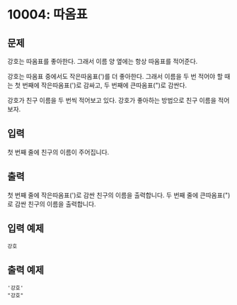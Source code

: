 # 10004: 따옴표

## 문제

강호는 따옴표를 좋아한다. 그래서 이름 양 옆에는 항상 따옴표를 적어준다.

강호는 따옴표 중에서도 작은따옴표(')를 더 좋아한다. 그래서 이름을 두 번 적어야 할 때는 첫 번째에 작은따옴표(')로 감싸고, 두 번째에 큰따옴표(")로 감싼다.

강호가 친구 이름을 두 번씩 적어보고 있다. 강호가 좋아하는 방법으로 친구 이름을 적어보자.

## 입력
첫 번째 줄에 친구의 이름이 주어집니다.

## 출력
첫 번째 줄에 작은따옴표(')로 감싼 친구의 이름을 출력합니다.
두 번째 줄에 큰따옴표(")로 감싼 친구의 이름을 출력합니다.

## 입력 예제
```
강호
```

## 출력 예제
```
'강호'
"강호"
```
